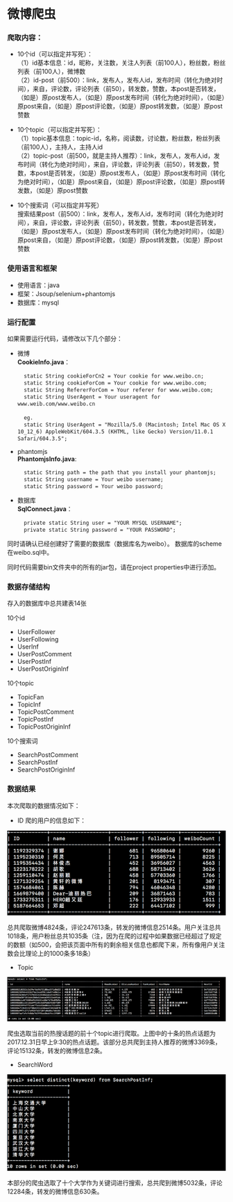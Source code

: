 # 微博爬虫

### 爬取内容：   

* 10个id（可以指定并写死）：  
（1）id基本信息：id，昵称，关注数，关注人列表（前100人），粉丝数，粉丝列表（前100人），微博数  
（2）id-post（前500）：link，发布人，发布人id，发布时间（转化为绝对时间），来自，评论数，评论列表（前50），转发数，赞数，本post是否转发，（如是）原post发布人，（如是）原post发布时间（转化为绝对时间），（如是）原post来自，（如是）原post评论数，（如是）原post转发数，（如是）原post赞数  

*  10个topic（可以指定并写死）：  
（1）topic基本信息：topic-id，名称，阅读数，讨论数，粉丝数，粉丝列表（前100人），主持人，主持人id  
（2）topic-post（前500，就是主持人推荐）：link，发布人，发布人id，发布时间（转化为绝对时间），来自，评论数，评论列表（前50），转发数，赞数，本post是否转发，（如是）原post发布人，（如是）原post发布时间（转化为绝对时间），（如是）原post来自，（如是）原post评论数，（如是）原post转发数，（如是）原post赞数

* 10个搜索词（可以指定并写死）  
	搜索结果post（前500）：link，发布人，发布人id，发布时间（转化为绝对时间），来自，评论数，评论列表（前50），转发数，赞数，本post是否转发，（如是）原post发布人，（如是）原post发布时间（转化为绝对时间），（如是）原post来自，（如是）原post评论数，（如是）原post转发数，（如是）原post赞数

### 使用语言和框架
* 使用语言：java  
* 框架：Jsoup/selenium+phantomjs  
* 数据库：mysql  

### 运行配置
如果需要运行代码，请修改以下几个部分：

* 微博  
**CookieInfo.java**：  

		static String cookieForCn2 = Your cookie for www.weibo.cn;
		static String cookieForCom = Your cookie for www.weibo.com;
		static String RefererForCom = Your referer for www.weibo.com;
		static String UserAgent = Your useragent for www.weib.com/www.weibo.cn
		
		eg.
		static String UserAgent = "Mozilla/5.0 (Macintosh; Intel Mac OS X 10_12_6) AppleWebKit/604.3.5 (KHTML, like Gecko) Version/11.0.1 Safari/604.3.5";


* phantomjs  
**PhantomjsInfo.java**:

		static String path = the path that you install your phantomjs;
		static String username = Your weibo username;
		static String password = Your weibo password;

* 数据库  
**SqlConnect.java**：

		private static String user = "YOUR MYSQL USERNAME";
		private static String password = "YOUR PASSWORD";  

同时请确认已经创建好了需要的数据库（数据库名为weibo）。
数据库的scheme在weibo.sql中。

同时代码需要bin文件夹中的所有的jar包，请在project properties中进行添加。


### 数据存储结构

存入的数据库中总共建表14张  

10个id

* UserFollower         
* UserFollowing      
* UserInf              
* UserPostComment      
* UserPostInf         
* UserPostOriginInf 
   
10个topic  

* TopicFan             
* TopicInf             
* TopicPostComment     
* TopicPostInf         
* TopicPostOriginInf  
 
10个搜索词  
           
* SearchPostComment    
* SearchPostInf        
* SearchPostOriginInf 

### 数据结果

本次爬取的数据情况如下：

* ID
爬的用户的信息如下：

![](pic_1.png)

总共爬取微博4824条，评论247613条，转发的微博信息2514条。用户关注总共1018条，用户粉丝总共1035条（注，因为在爬的过程中如果数据已经超过了规定的数额（如500，会把该页面中所有的剩余相关信息也都爬下来，所有像用户关注数会比理论上的1000条多18条）

* 	Topic

![](pic_2.png)

爬虫选取当前的热搜话题的前十个topic进行爬取。上图中的十条的热点话题为2017.12.31日早上9:30的热点话题。该部分总共爬到主持人推荐的微博3369条，评论15132条，转发的微博信息2条。

*	SearchWord

![](pic_3.png)

本部分的爬虫选取了十个大学作为关键词进行搜索，总共爬到微博5032条，评论12284条，转发的微博信息630条。


